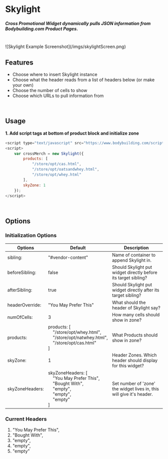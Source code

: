 # Skylight

##### Cross Promotional Widget dynamically pulls JSON information from Bodybuilding.com Product Pages.

<br />
![Skylight Example Screenshot](/imgs/skylightScreen.png)
<br />

## Features

* Choose where to insert Skylight instance
* Choose what the header reads from a list of headers below (or make your own)
* Choose the number of cells to show
* Choose which URLs to pull information from

<br />

## Usage
**1. Add script tags at bottom of product block and initialize zone**

```javascript
<script type="text/javascript" src="https://www.bodybuilding.com/scripts/skylight.min.js"/>
<script>
    var crossMerch = new Skylight({
        products: [
            "/store/opt/cas.html",
            "/store/opt/oatsandwhey.html",
            "/store/opt/whey.html"
        ],
        skyZone: 1
    });
</script>
```
<br />

## Options


### Initialization Options

Options | Default | Description
------------ | ------------- | -------------
sibling: | "#vendor-content" | Name of container to append Skylight in.
beforeSibling: | false | Should Skylight put widget directly before its target sibling?
afterSibling: | true | Should Skylight put widget directly after its target sibling?
headerOverride: | "You May Prefer This" | What should the header of Skylight say?
numOfCells: | 3 | How many cells should show in zone?
products: | products: [<br>&nbsp;&nbsp;&nbsp;&nbsp;"/store/opt/whey.html",<br />&nbsp;&nbsp;&nbsp;&nbsp;"/store/opt/natwhey.html",<br />&nbsp;&nbsp;&nbsp;&nbsp;"/store/opt/cas.html"<br />] | What Products should show in zone?
skyZone: | 1 | Header Zones. Which header should display for this widget?
skyZoneHeaders: | skyZoneHeaders: [<br>&nbsp;&nbsp;&nbsp;&nbsp;"You May Prefer This",<br />&nbsp;&nbsp;&nbsp;&nbsp;"Bought With",<br />&nbsp;&nbsp;&nbsp;&nbsp;"empty",<br />&nbsp;&nbsp;&nbsp;&nbsp;"empty",<br>&nbsp;&nbsp;&nbsp;&nbsp;"empty"</br>] | Set number of 'zone' the widget lives in, this will give it's header.


### Current Headers

1. "You May Prefer This",
2. "Bought With",
3. "empty",
4. "empty",
5. "empty"

